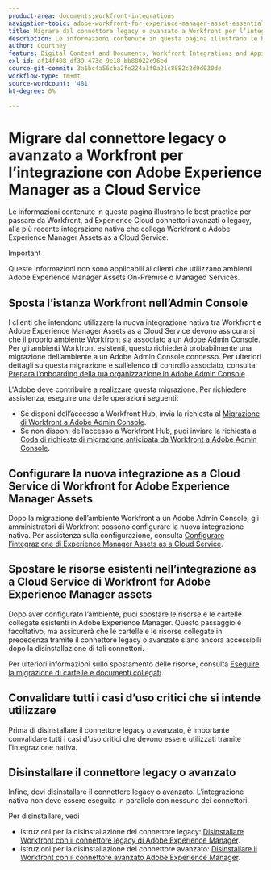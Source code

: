 ```yaml
---
product-area: documents;workfront-integrations
navigation-topic: adobe-workfront-for-experince-manager-asset-essentials
title: Migrare dal connettore legacy o avanzato a Workfront per l’integrazione con Adobe Experience Manager as a Cloud Service
description: Le informazioni contenute in questa pagina illustrano le best practice per passare da Workfront, ad Experience Cloud connettori avanzati o legacy, alla più recente integrazione nativa che collega Workfront e Adobe Experience Manager Assets as a Cloud Service.
author: Courtney
feature: Digital Content and Documents, Workfront Integrations and Apps
exl-id: af14f408-df39-473c-9e18-bb88022c96ed
source-git-commit: 3a1bc4a56cba2fe224a1f0a21c8882c2d9d030de
workflow-type: tm+mt
source-wordcount: '481'
ht-degree: 0%

---
```


# Migrare dal connettore legacy o avanzato a Workfront per l’integrazione con Adobe Experience Manager as a Cloud Service

Le informazioni contenute in questa pagina illustrano le best practice per passare da Workfront, ad Experience Cloud connettori avanzati o legacy, alla più recente integrazione nativa che collega Workfront e Adobe Experience Manager Assets as a Cloud Service.

>[!IMPORTANT]
>
>Queste informazioni non sono applicabili ai clienti che utilizzano ambienti Adobe Experience Manager Assets On-Premise o Managed Services.

## Sposta l’istanza Workfront nell’Admin Console

I clienti che intendono utilizzare la nuova integrazione nativa tra Workfront e Adobe Experience Manager Assets as a Cloud Service devono assicurarsi che il proprio ambiente Workfront sia associato a un Adobe Admin Console. Per gli ambienti Workfront esistenti, questo richiederà probabilmente una migrazione dell’ambiente a un Adobe Admin Console connesso. Per ulteriori dettagli su questa migrazione e sull’elenco di controllo associato, consulta [Prepara l’onboarding della tua organizzazione in Adobe Admin Console](/help/quicksilver/administration-and-setup/adobe-admin-console/prep-for-admin-console.md).

L&#39;Adobe deve contribuire a realizzare questa migrazione. Per richiedere assistenza, eseguire una delle operazioni seguenti:

* Se disponi dell’accesso a Workfront Hub, invia la richiesta al [Migrazione di Workfront a Adobe Admin Console](https://hub.workfront.com/requests/new?activeTab=tab-new-helpRequest&amp;projectID=629674d500054a38133cf26e01d06a97&amp;path=).
* Se non disponi dell’accesso a Workfront Hub, puoi inviare la richiesta a [Coda di richieste di migrazione anticipata da Workfront a Adobe Admin Console](https://workfront.az1.qualtrics.com/jfe/form/SV_9T5LuHf05JUOPAi).

## Configurare la nuova integrazione as a Cloud Service di Workfront for Adobe Experience Manager Assets

Dopo la migrazione dell’ambiente Workfront a un Adobe Admin Console, gli amministratori di Workfront possono configurare la nuova integrazione nativa. Per assistenza sulla configurazione, consulta [Configurare l’integrazione di Experience Manager Assets as a Cloud Service](/help/quicksilver/administration-and-setup/configure-integrations/configure-aacs-integration.md).

## Spostare le risorse esistenti nell’integrazione as a Cloud Service di Workfront for Adobe Experience Manager assets

Dopo aver configurato l’ambiente, puoi spostare le risorse e le cartelle collegate esistenti in Adobe Experience Manager. Questo passaggio è facoltativo, ma assicurerà che le cartelle e le risorse collegate in precedenza tramite il connettore legacy o avanzato siano ancora accessibili dopo la disinstallazione di tali connettori.

Per ulteriori informazioni sullo spostamento delle risorse, consulta [Eseguire la migrazione di cartelle e documenti collegati](/help/quicksilver/documents/workfront-and-experience-manager-integrations/legacy-enhanced-connector-migration/workfront-document-link-updates.md).

## Convalidare tutti i casi d’uso critici che si intende utilizzare

Prima di disinstallare il connettore legacy o avanzato, è importante convalidare tutti i casi d’uso critici che devono essere utilizzati tramite l’integrazione nativa.

## Disinstallare il connettore legacy o avanzato

Infine, devi disinstallare il connettore legacy o avanzato. L’integrazione nativa non deve essere eseguita in parallelo con nessuno dei connettori.

Per disinstallare, vedi

* Istruzioni per la disinstallazione del connettore legacy: [Disinstallare Workfront con il connettore legacy di Adobe Experience Manager](/help/quicksilver/documents/workfront-and-experience-manager-integrations/legacy-enhanced-connector-migration/uninstall-legacy-connector.md).
* Istruzioni per la disinstallazione del connettore avanzato: [Disinstallare il Workfront con il connettore avanzato Adobe Experience Manager](/help/quicksilver/documents/workfront-and-experience-manager-integrations/legacy-enhanced-connector-migration/uninstall-enhanced-connector.md).
